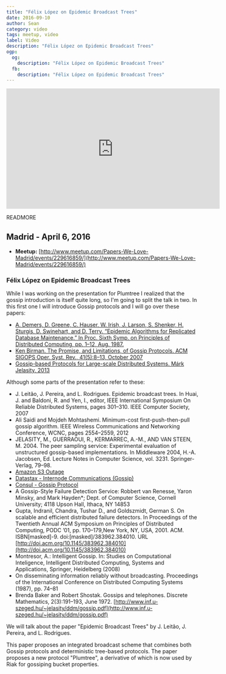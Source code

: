 ```yaml
---
title: "Félix López on Epidemic Broadcast Trees"
date: 2016-09-10
author: Sean
category: video
tags: meetup, video
label: Video
description: "Félix López on Epidemic Broadcast Trees"
ogp:
  og:
    description: "Félix López on Epidemic Broadcast Trees"
  fb:
    description: "Félix López on Epidemic Broadcast Trees"
---
```


<iframe class="video" width="560" height="315" src="https://www.youtube.com/embed/lhGZNZLcfo0" frameborder="0" allowfullscreen></iframe>

READMORE

## Madrid - April 6, 2016

* **Meetup:** [http://www.meetup.com/Papers-We-Love-Madrid/events/229616859/](http://www.meetup.com/Papers-We-Love-Madrid/events/229616859/)

### Félix López on Epidemic Broadcast Trees

While I was working on the presentation for Plumtree I realized that the gossip introduction is itself quite long, so I'm going to split the talk in two. In this first one I will introduce Gossip protocols and I will go over these papers:

* [A. Demers, D. Greene, C. Hauser, W. Irish, J. Larson, S. Shenker, H. Sturgis, D. Swinehart, and D. Terry. “Epidemic Algorithms for Replicated Database Maintenance.” In Proc. Sixth Symp. on Principles of Distributed Computing, pp. 1–12, Aug. 1987.](http://bitsavers.informatik.uni-stuttgart.de/pdf/xerox/parc/techReports/CSL-89-1_Epidemic_Algorithms_for_Replicated_Database_Maintenance.pdf)
* [Ken Birman. The Promise, and Limitations, of Gossip Protocols. ACM SIGOPS Oper. Syst. Rev., 41(5):8–13, October 2007](http://dl.acm.org/citation.cfm?id=1317382)
* [Gossip-based Protocols for Large-scale Distributed Systems. Márk Jelasity, 2013](http://www.inf.u-szeged.hu/~jelasity/dr/doktori-mu.pdf)

Although some parts of the presentation refer to these:

* J. Leitão, J. Pereira, and L. Rodrigues. Epidemic broadcast trees. In Huai, J. and Baldoni, R. and Yen, I., editor, IEEE International Symposium On Reliable Distributed Systems, pages 301–310. IEEE Computer Society, 2007
* Ali Saidi and Mojdeh Mohtashemi. Minimum-cost first-push-then-pull gossip algorithm. IEEE Wireless Communications and Networking Conference, WCNC, pages 2554–2559, 2012
* JELASITY, M., GUERRAOUI, R., KERMARREC, A.-M., AND VAN STEEN, M. 2004. The peer sampling service: Experimental evaluation of unstructured gossip-based implementations. In Middleware 2004, H.-A. Jacobsen, Ed. Lecture Notes in Computer Science, vol. 3231. Springer-Verlag, 79–98.
* [Amazon S3 Outage](http://status.aws.amazon.com/s3-20080720.html)
* [Datastax - Internode Communications (Gossip)](http://docs.datastax.com/en/cassandra/3.0/cassandra/architecture/archGossipAbout.html)
* [Consul - Gossip Protocol](https://www.consul.io/docs/internals/gossip.html)
* A Gossip-Style Failure Detection Service: Robbert van Renesse, Yaron Minsky, and Mark Hayden*; Dept. of Computer Science, Cornell University; 4118 Upson Hall, Ithaca, NY 14853
* Gupta, Indranil, Chandra, Tushar D., and Goldszmidt, German S. On scalable and efficient distributed failure detectors. In Proceedings of the Twentieth Annual ACM Symposium on Principles of Distributed Computing, PODC ’01, pp. 170–179,New York, NY, USA, 2001. ACM. ISBN[masked]-9. doi:[masked]/383962.384010. URL [http://doi.acm.org/10.1145/383962.384010](http://doi.acm.org/10.1145/383962.384010)
* Montresor, A.: Intelligent Gossip. In: Studies on Computational Inteligence, Intelligent Distributed Computing, Systems and Applications, Springer, Heidelberg (2008)
* On disseminating information reliably without broadcasting. Proceedings of the International Conference on Distributed Computing Systems (1987), pp. 74–81
* Brenda Baker and Robert Shostak. Gossips and telephones. Discrete Mathematics, 2(3):191–193, June 1972. [http://www.inf.u-szeged.hu/~jelasity/ddm/gossip.pdf](http://www.inf.u-szeged.hu/~jelasity/ddm/gossip.pdf)

We will talk about the paper "Epidemic Broadcast Trees" by J. Leitão, J. Pereira, and L. Rodrigues.

This paper proposes an integrated broadcast scheme that combines both Gossip protocols and deterministic tree-based protocols. The paper proposes a new protocol "Plumtree", a derivative of which is now used by Riak for gossiping bucket properties.
